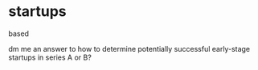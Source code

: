 # startups
based

dm me an answer to how to determine potentially successful early-stage startups in series A or B?
